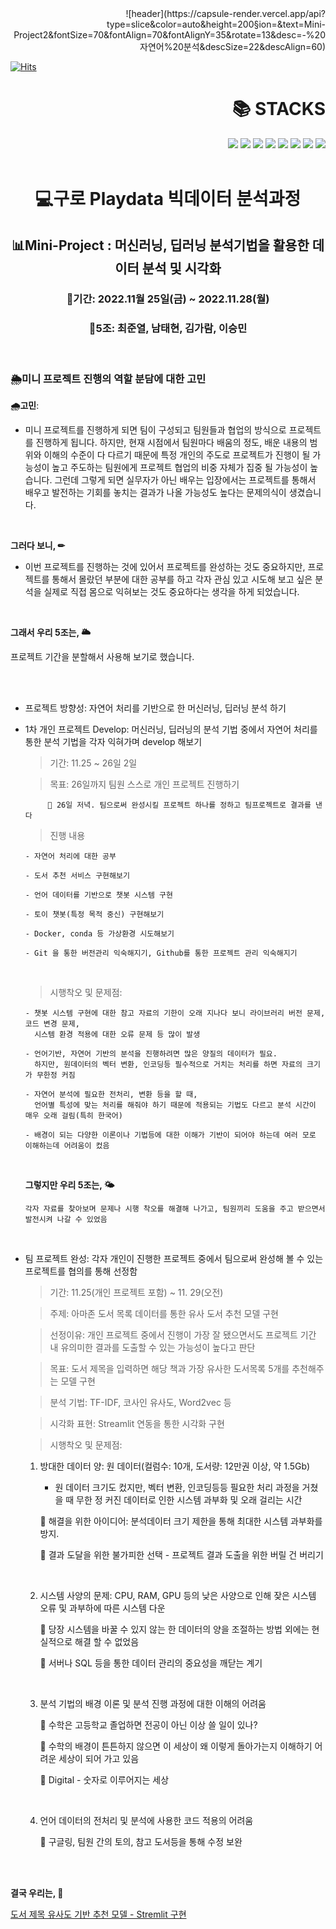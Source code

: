 <div align=right>![header](https://capsule-render.vercel.app/api?type=slice&color=auto&height=200&section=&text=Mini-Project2&fontSize=70&fontAlign=70&fontAlignY=35&rotate=13&desc=-%20자연어%20분석&descSize=22&descAlign=60)</div>

[![Hits](https://hits.seeyoufarm.com/api/count/incr/badge.svg?url=https%3A%2F%2Fgithub.com%2Flookinsight%2Fhit-counter&count_bg=%237CC49E&title_bg=%2330779C&icon=&icon_color=%23E7E7E7&title=hits&edge_flat=false)](https://hits.seeyoufarm.com)

<div align=right><h1>📚 STACKS</h1></div>
<div align=right> 
  <img src="https://img.shields.io/badge/python-3776AB?style=for-the-badge&logo=python&logoColor=white"> 
  <img src="https://img.shields.io/badge/git-F05032?style=for-the-badge&logo=git&logoColor=white">
  <img src="https://img.shields.io/badge/github-181717?style=for-the-badge&logo=github&logoColor=white">
  <img src="https://img.shields.io/badge/linux-FCC624?style=for-the-badge&logo=linux&logoColor=black">
  <img src="https://img.shields.io/badge/Visual Studio Code-007ACC?style=for-the-badge&logo=Visual Studio Code&logoColor=white">
  <img src="https://img.shields.io/badge/Amazon-FF9900?style=for-the-badge&logo=Amazon&logoColor=white">
  <img src="https://img.shields.io/badge/docker-2496ED?style=for-the-badge&logo=docker&logoColor=white"> 
  <img src="https://img.shields.io/badge/slack-4A154B?style=for-the-badge&logo=Slack&logoColor=white"> 
  <br>
  </div>
  <br>
  
<div align=center><h1> 💻구로 Playdata 빅데이터 분석과정 </h1></div>
<div align=center><h2> 📊Mini-Project  : 머신러닝, 딥러닝 분석기법을 활용한 데이터 분석 및 시각화 </h2></div>
<div align=center><h3> 📆기간: 2022.11월 25일(금) ~ 2022.11.28(월)</h3></div>
<div align=center><h3> 🧑5️조: 최준열, 남태현, 김가람, 이승민</h3></div>
<br>

<h3> 🌦미니 프로젝트 진행의 역할 분담에 대한 고민 </h3>

**🌧고민**: 

- 미니 프로젝트를 진행하게 되면 팀이 구성되고 팀원들과 협업의 방식으로 프로젝트를 진행하게 됩니다. 
  하지만, 현재 시점에서 팀원마다 배움의 정도, 배운 내용의 범위와 이해의 수준이 다 다르기 때문에 특정 개인의 주도로 프로젝트가 진행이 될 가능성이 높고 주도하는 팀원에게 프로젝트 협업의 비중 자체가 집중 될 가능성이 높습니다. 그런데 그렇게 되면 실무자가 아닌 배우는 입장에서는 프로젝트를 통해서 배우고 발전하는 기회를 놓치는 결과가 나올 가능성도 높다는 문제의식이 생겼습니다. 
<br> 

   **그러다 보니, ✏**
   
- 이번 프로젝트를 진행하는 것에 있어서 프로젝트를 완성하는 것도 중요하지만, 프로젝트를 통해서 몰랐던 부분에 대한 공부를 하고 각자 관심 있고 시도해 보고 싶은 분석을 실제로 직접 몸으로 익혀보는 것도 중요하다는 생각을 하게 되었습니다. 
<br>

   **그래서 우리 5조는, 🌥**
 
  프로젝트 기간을 분할해서 사용해 보기로 했습니다.
  
<br>
<br>

* 프로젝트 방향성: 자연어 처리를 기반으로 한 머신러닝, 딥러닝 분석 하기

* 1차 개인 프로젝트 Develop: 머신러닝, 딥러닝의 분석 기법 중에서 자연어 처리를 통한 분석 기법을 각자 익혀가며 develop 해보기

   > 기간: 11.25 ~ 26일 2일
     
   > 목표: 26일까지 팀원 스스로 개인 프로젝트 진행하기
    
           🚩 26일 저녁. 팀으로써 완성시킬 프로젝트 하나를 정하고 팀프로젝트로 결과를 낸다
     
     
   > 진행 내용
   
      - 자연어 처리에 대한 공부 
      
      - 도서 추천 서비스 구현해보기 
      
      - 언어 데이터를 기반으로 챗봇 시스템 구현
      
      - 토이 챗봇(특정 목적 중신) 구현해보기 
      
      - Docker, conda 등 가상환경 시도해보기
      
      - Git 을 통한 버전관리 익숙해지기, Github를 통한 프로젝트 관리 익숙해지기 
  <br>
      
   > 시행착오 및 문제점:
   
      - 챗봇 시스템 구현에 대한 참고 자료의 기한이 오래 지나다 보니 라이브러리 버전 문제, 코드 변경 문제, 
        시스템 환경 적용에 대한 오류 문제 등 많이 발생
      
      - 언어기반, 자연어 기반의 분석을 진행하려면 많은 양질의 데이터가 필요. 
        하지만, 원데이터의 벡터 변환, 인코딩등 필수적으로 거치는 처리를 하면 자료의 크기가 무한정 커짐 
        
      - 자연어 분석에 필요한 전처리, 변환 등을 할 때, 
        언어별 특성에 맞는 처리를 해줘야 하기 때문에 적용되는 기법도 다르고 분석 시간이 매우 오래 걸림(특히 한국어)
      
      - 배경이 되는 다양한 이론이나 기법등에 대한 이해가 기반이 되어야 하는데 여러 모로 이해하는데 어려움이 컸음
  <br>
  
   
   **그렇지만 우리 5조는, 🌤**
      
      각자 자료를 찾아보며 문제나 시행 착오를 해결해 나가고, 팀원끼리 도움을 주고 받으면서 발전시켜 나갈 수 있었음
  <br>     
 
  
 * 팀 프로젝트 완성: 각자 개인이 진행한 프로젝트 중에서 팀으로써 완성해 볼 수 있는 프로젝트를 협의를 통해 선정함
 
    > 기간: 11.25(개인 프로젝트 포함) ~ 11. 29(오전)
    
    > 주제: 아마존 도서 목록 데이터를 통한 유사 도서 추천 모델 구현
    
    > 선정이유: 개인 프로젝트 중에서 진행이 가장 잘 됐으면서도 프로젝트 기간 내 유의미한 결과를 도출할 수 있는 가능성이 높다고 판단

    > 목표: 도서 제목을 입력하면 해당 책과 가장 유사한 도서목록 5개를 추천해주는 모델 구현

    > 분석 기법: TF-IDF, 코사인 유사도, Word2vec 등
    
    > 시각화 표현: Streamlit 연동을 통한 시각화 구현 

    > 시행착오 및 문제점: 
    
      1. 방대한 데이터 양: 원 데이터(컬럼수: 10개, 도서량: 12만권 이상, 약 1.5Gb) 
         - 원 데이터 크기도 컸지만, 벡터 변환, 인코딩등등 필요한 처리 과정을 거쳤을 때 무한 정 커진 데이터로 인한 시스템 과부화 및 오래 걸리는 시간 
         
         📌 해결을 위한 아이디어: 분석데이터 크기 제한을 통해 최대한 시스템 과부화를 방지. 
         
         📌 결과 도달을 위한 불가피한 선택 - 프로젝트 결과 도출을 위한 버릴 건 버리기
      <br>    
         
      2. 시스템 사양의 문제: CPU, RAM, GPU 등의 낮은 사양으로 인해 잦은 시스템 오류 및 과부하에 따른 시스템 다운
      
         📌 당장 시스템을 바꿀 수 있지 않는 한 데이터의 양을 조절하는 방법 외에는 현실적으로 해결 할 수 없었음
         
         📌 서버나 SQL 등을 통한 데이터 관리의 중요성을 깨닫는 계기
      <br>     
         
      3. 분석 기법의 배경 이론 및 분석 진행 과정에 대한 이해의 어려움 
       
         📌 수학은 고등학교 졸업하면 전공이 아닌 이상 쓸 일이 있나?
         
         📌 수학의 배경이 튼튼하지 않으면 이 세상이 왜 이렇게 돌아가는지 이해하기 어려운 세상이 되어 가고 있음
        
         📌 Digital - 숫자로 이루어지는 세상
      <br>    
         
      4. 언어 데이터의 전처리 및 분석에 사용한 코드 적용의 어려움
      
         📌 구글링, 팀원 간의 토의, 참고 도서등을 통해 수정 보완
         
  <br>       
  <br>       
     
   **결국 우리는, 📍**
      
   [도서 제목 유사도 기반 추천 모델 - Stremlit 구현](https://nammtaeehyeonn-reco-recommend-utwo4b.streamlit.app/)
